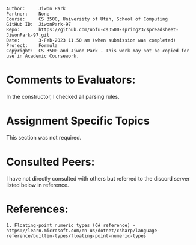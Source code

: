 ﻿
```
Author:     Jiwon Park
Partner:    None
Course:     CS 3500, University of Utah, School of Computing
GitHub ID:  JiwonPark-97
Repo:       https://github.com/uofu-cs3500-spring23/spreadsheet-JiwonPark-97.git
Date:       3-Feb-2023 11.50 am (when submission was completed) 
Project:    Formula
Copyright:  CS 3500 and Jiwon Park - This work may not be copied for use in Academic Coursework.
```

# Comments to Evaluators:

In the constructor, I checked all parsing rules.

# Assignment Specific Topics

This section was not required.

# Consulted Peers:

I have not directly consulted with others but referred to the discord server listed below in reference.

# References:

    1. Floating-point numeric types (C# reference) - https://learn.microsoft.com/en-us/dotnet/csharp/language-reference/builtin-types/floating-point-numeric-types
